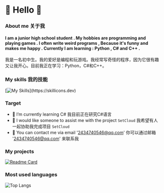 # 👋 Hello 👋
### About me 关于我
#### I am a junior high school student . My hobbies are programming and playing games . I often write weird programs , Because it's funny and makes me happy . Currently I am learning : Python , C# and C++ .
我是一名初中生。我的爱好是编程和玩游戏。我经常写奇怪的程序，因为它很有趣又让我开心。目前我正在学习：Python，C#和C++。
### My skills 我的技能
[![My Skills](https://skillicons.dev/icons?i=cs,dotnet,cpp,pr,visualstudio,vscode,)](https://skillicons.dev)
### Target
- 🤔 I’m currently learning C# 我目前正在研究C#语言
- 👯 I would like someone to assist me with the project `SetCloud` 我希望有人一起协助我完成项目 `SetCloud`
- 💬 You can contact me via email '2434740546@qq.com' 你可以通过邮箱 '2434740546@qq.com' 来联系我
### My projects
[![Readme Card](https://github-readme-stats.vercel.app/api/pin/?username=SentientWaste&repo=SetCloud)](https://github.com/SentientWaste/SetCloud_MinecraftServer)
### Most used languages
![Top Langs](https://github-readme-stats.vercel.app/api/top-langs/?username=SentientWaste&Pie_Chart_layout=true)
